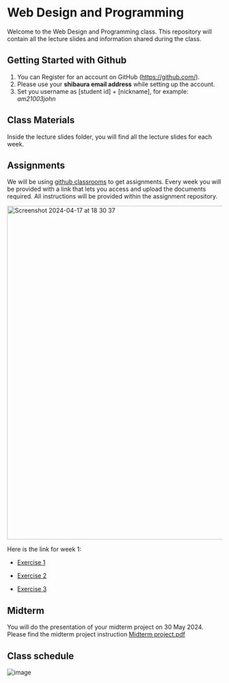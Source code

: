 # Web Design and Programming 
Welcome to the Web Design and Programming class. This repository will contain all the lecture slides and information shared during the class.

## Getting Started with Github
  1. You can Register for an account on GitHub (https://github.com/).
  2. Please use your **shibaura email address** while setting up the account.
  3. Set you username as [student id] + [nickname], for example: *am21003john*

## Class Materials
Inside the lecture slides folder, you will find all the lecture slides for each week.


## Assignments
We will be using [github classrooms](https://classroom.github.com/classrooms/166478496-shibaura-webdesign-2024-classroom) to get assignments. Every week you will be provided with a link that lets you access and upload the documents required. All instructions will be provided within the assignment repository.

<img width="780" alt="Screenshot 2024-04-17 at 18 30 37" src="https://github.com/Shibaura-WebDesign-2024/ClassMaterials/assets/82876331/e460996b-a920-4f70-803f-7f8b81460a0e">

Here is the link for week 1:
- [Exercise 1](https://classroom.github.com/a/gLxG_S83)
  

- [Exercise 2](https://classroom.github.com/a/x-LJ4646)
  

- [Exercise 3](https://classroom.github.com/a/VJlTdNKv)
  

## Midterm
You will do the presentation of your midterm project on 30 May 2024. Please find the midterm project instruction [Midterm project.pdf](https://github.com/Shibaura-WebDesign-2024/ClassMaterials/files/15103236/Midterm.project.pdf)

## Class schedule
![image](https://github.com/Shibaura-WebDesign-2024/ClassMaterials/assets/67726086/9302b53a-6b31-41e9-bd90-39459088e116)
